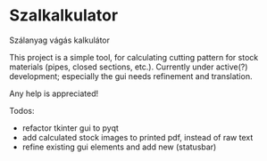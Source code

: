 # Szalkalkulator
Szálanyag vágás kalkulátor

This project is a simple tool, for calculating cutting pattern for stock materials (pipes, closed sections, etc.).
Currently under active(?) development; especially the gui needs refinement and translation.

Any help is appreciated!

Todos:
- refactor tkinter gui to pyqt
- add calculated stock images to printed pdf, instead of raw text
- refine existing gui elements and add new (statusbar)
